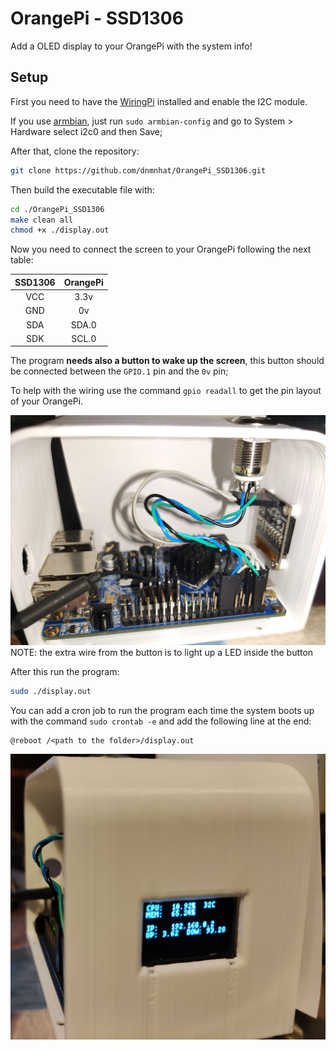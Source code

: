 # **OrangePi - SSD1306**

Add a OLED display to your OrangePi with the system info!

## **Setup**

First you need to have the [WiringPi] installed and enable the I2C module.

If you use [armbian], just run `sudo armbian-config` and go to System > Hardware select i2c0 and then Save;


After that, clone the repository:
```sh
git clone https://github.com/dnmnhat/OrangePi_SSD1306.git
```


Then build the executable file with:

```sh
cd ./OrangePi_SSD1306
make clean all 
chmod +x ./display.out
```

Now you need to connect the screen to your OrangePi following the next table:

| SSD1306 | OrangePi | 
|:-------:|:--------:|
| VCC | 3.3v |
| GND | 0v |
| SDA | SDA.0 |
| SDK | SCL.0 |

The program **needs also a button to wake up the screen**, this button should be connected between the `GPIO.1` pin and the `0v` pin;


To help with the wiring use the command `gpio readall` to get the pin layout of your OrangePi.

![Wiring Image](https://github.com/andrejrcarvalho/OrangePi_SSD1306/raw/main/pictures/IMG_20210721_204430.jpg)
NOTE: the extra wire from the button is to light up a LED inside the button

After this run the program:
```sh
sudo ./display.out
```

You can add a cron job to run the program each time the system boots up with the command `sudo crontab -e` and add the following line at the end:
```
@reboot /<path to the folder>/display.out
```
![Wiring Image](https://github.com/andrejrcarvalho/OrangePi_SSD1306/raw/main/pictures/IMG_20210721_204525.jpg)

[WiringPi]: <https://github.com/orangepi-xunlong/wiringOP>
[armbian]: <https://www.armbian.com/>

